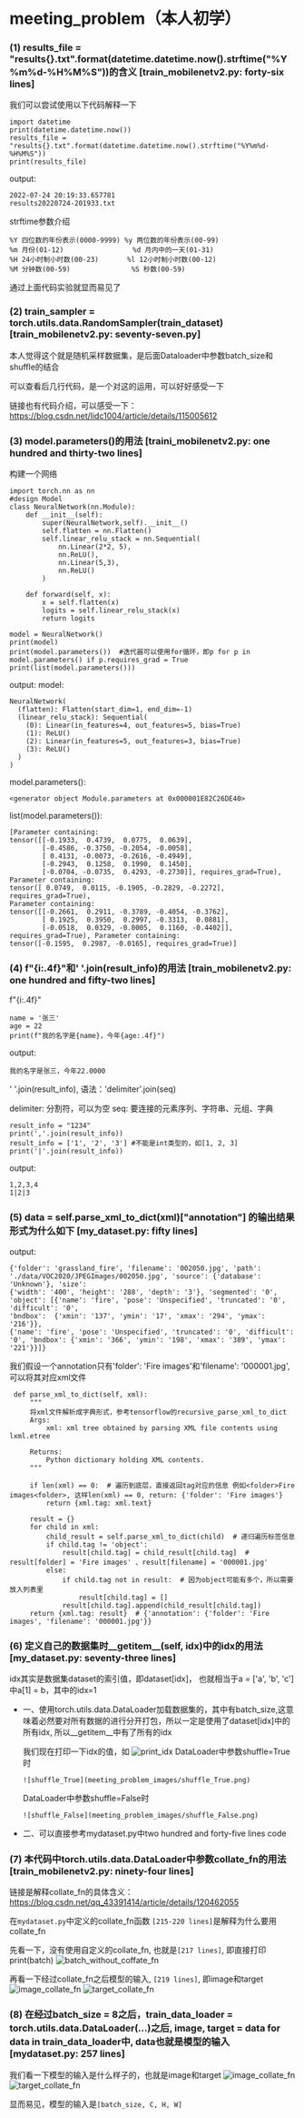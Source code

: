 # meeting_problem（本人初学）

### (1) results_file = "results{}.txt".format(datetime.datetime.now().strftime("%Y%m%d-%H%M%S"))的含义 [train_mobilenetv2.py: forty-six lines]
   我们可以尝试使用以下代码解释一下
   ```
   import datetime
   print(datetime.datetime.now())
   results_file = "results{}.txt".format(datetime.datetime.now().strftime("%Y%m%d-%H%M%S"))
   print(results_file)
   ```
   output:
   ```
   2022-07-24 20:19:33.657781
   results20220724-201933.txt
   ```
   strftime参数介绍
   ```
   %Y 四位数的年份表示(0000-9999) %y 两位数的年份表示(00-99)
   %m 月份(01-12)                 %d 月内中的一天(01-31)
   %H 24小时制小时数(00-23)       %l 12小时制小时数(00-12)
   %M 分钟数(00-59)               %S 秒数(00-59)
   ```
   通过上面代码实验就显而易见了
   
   
### (2) train_sampler = torch.utils.data.RandomSampler(train_dataset) [train_mobilenetv2.py: seventy-seven.py]
   
   本人觉得这个就是随机采样数据集，是后面Dataloader中参数batch_size和shuffle的结合
   
   可以查看后几行代码，是一个对这的运用，可以好好感受一下
   
   链接也有代码介绍，可以感受一下：https://blog.csdn.net/lidc1004/article/details/115005612
   
### (3) model.parameters()的用法 [traini_mobilenetv2.py: one hundred and thirty-two lines]
   构建一个网络
   ```
   import torch.nn as nn
   #design Model
   class NeuralNetwork(nn.Module):
       def __init__(self):
           super(NeuralNetwork,self).__init__()
           self.flatten = nn.Flatten()
           self.linear_relu_stack = nn.Sequential(
               nn.Linear(2*2, 5),
               nn.ReLU(),
               nn.Linear(5,3),
               nn.ReLU()
           )

       def forward(self, x):
           x = self.flatten(x)
           logits = self.linear_relu_stack(x)
           return logits

   model = NeuralNetwork()
   print(model)
   print(model.parameters())  #迭代器可以使用for循环，即p for p in model.parameters() if p.requires_grad = True
   print(list(model.parameters())) 
   ```
   output:
   model:
   ```
   NeuralNetwork(
     (flatten): Flatten(start_dim=1, end_dim=-1)
     (linear_relu_stack): Sequential(
       (0): Linear(in_features=4, out_features=5, bias=True)
       (1): ReLU()
       (2): Linear(in_features=5, out_features=3, bias=True)
       (3): ReLU()
     )
   )
   ```
   model.parameters():
   ```
   <generator object Module.parameters at 0x000001E82C26DE40>
   ```
   list(model.parameters()):
   ```
   [Parameter containing:
   tensor([[-0.1933,  0.4739,  0.0775,  0.0639],
           [-0.4586, -0.3750, -0.2054, -0.0058],
           [ 0.4131, -0.0073, -0.2616, -0.4949],
           [-0.2943,  0.1258,  0.1990,  0.1450],
           [-0.0704, -0.0735,  0.4293, -0.2730]], requires_grad=True), Parameter containing:
   tensor([ 0.0749,  0.0115, -0.1905, -0.2829, -0.2272], requires_grad=True), 
   Parameter containing:
   tensor([[-0.2661,  0.2911, -0.3789, -0.4054, -0.3762],
           [ 0.1925,  0.3950,  0.2997, -0.3313,  0.0881],
           [-0.0518,  0.0329, -0.0005,  0.1160, -0.4402]], requires_grad=True), Parameter containing:
   tensor([-0.1595,  0.2987, -0.0165], requires_grad=True)]
   ```
### (4) f"{i:.4f}"和'  '.join(result_info)的用法 [train_mobilenetv2.py: one hundred and fifty-two lines]
   f"{i:.4f}"
   ```
   name = '张三'
   age = 22
   print(f"我的名字是{name}，今年{age:.4f}")
   ```
   output:
   ```
   我的名字是张三，今年22.0000
   ```
   '  '.join(result_info), 
   语法：'delimiter'.join(seq)
   
   delimiter: 分割符，可以为空
   seq: 要连接的元素序列、字符串、元组、字典
   ```
   result_info = "1234"
   print(','.join(result_info))
   result_info = ['1', '2', '3'] #不能是int类型的，如[1, 2, 3]
   print('|'.join(result_info))
   ```
   output:
   ```
   1,2,3,4
   1|2|3
   ```
   
### (5) data = self.parse_xml_to_dict(xml)["annotation"] 的输出结果形式为什么如下 [my_dataset.py: fifty lines]
   output:
   ```
   {'folder': 'grassland_fire', 'filename': '002050.jpg', 'path': './data/VOC2020/JPEGImages/002050.jpg', 'source': {'database': 'Unknown'}, 'size': 
   {'width': '400', 'height': '288', 'depth': '3'}, 'segmented': '0', 'object': [{'name': 'fire', 'pose': 'Unspecified', 'truncated': '0', 'difficult': '0', 
   'bndbox':  {'xmin': '137', 'ymin': '17', 'xmax': '294', 'ymax': '216'}}, 
   {'name': 'fire', 'pose': 'Unspecified', 'truncated': '0', 'difficult': '0', 'bndbox': {'xmin': '366', 'ymin': '198', 'xmax': '389', 'ymax': '221'}}]}
   ```
   我们假设一个annotation只有'folder': 'Fire images'和'filename': '000001.jpg', 可以将其对应xml文件
   ```
    def parse_xml_to_dict(self, xml):
        """
        将xml文件解析成字典形式，参考tensorflow的recursive_parse_xml_to_dict
        Args:
            xml: xml tree obtained by parsing XML file contents using lxml.etree

        Returns:
            Python dictionary holding XML contents.
        """

        if len(xml) == 0:  # 遍历到底层，直接返回tag对应的信息 例如<folder>Fire images<folder>, 这样len(xml) == 0, return: {'folder': 'Fire images'}
            return {xml.tag: xml.text}

        result = {}
        for child in xml:
            child_result = self.parse_xml_to_dict(child)  # 递归遍历标签信息
            if child.tag != 'object':
                result[child.tag] = child_result[child.tag]  # result[folder] = 'Fire images' 、result[filename] = '000001.jpg'
            else:
                if child.tag not in result:  # 因为object可能有多个，所以需要放入列表里
                    result[child.tag] = []
                result[child.tag].append(child_result[child.tag])
        return {xml.tag: result}  # {'annotation': {'folder': 'Fire images', 'filename': '000001.jpg'}}
   ```
  
  ### (6) 定义自己的数据集时__getitem__(self, idx)中的idx的用法 [my_dataset.py: seventy-three lines]
 
 idx其实是数据集dataset的索引值，即dataset[idx]， 也就相当于a = ['a', 'b', 'c'] 中a[1] = b，其中的idx=1
 
 * 一、使用torch.utils.data.DataLoader加载数据集的，其中有batch_size,这意味着必然要对所有数据的进行分开打包，所以一定是使用了dataset[idx]中的所有idx, 所以__getitem__中有了所有的idx
   
   我们现在打印一下idx的值，如
   ![print_idx](meeting_problem_images/print_idx.png)
   DataLoader中参数shuffle=True时
   ```
   ![shuffle_True](meeting_problem_images/shuffle_True.png)
   ```
   DataLoader中参数shuffle=False时
   ```
   ![shuffle_False](meeting_problem_images/shuffle_False.png)
   ```
* 二、可以直接参考mydataset.py中two hundred and forty-five lines code

### (7) 本代码中torch.utils.data.DataLoader中参数collate_fn的用法 [train_mobilenetv2.py: ninety-four lines]

   链接是解释collate_fn的具体含义： https://blog.csdn.net/qq_43391414/article/details/120462055

   在`mydataset.py`中定义的collate_fn函数 `[215-220 lines]`是解释为什么要用collate_fn
   
   先看一下，没有使用自定义的collate_fn, 也就是`[217 lines]`, 即直接打印 print(batch)
   ![batch_without_coffate_fn](meeting_problem_images/batch_without_collate_fn.png)
   
   再看一下经过collate_fn之后模型的输入, `[219 lines]`, 即image和target
   ![image_collate_fn](meeting_problem_images/image_collate_fn.png)
   ![target_collate_fn](meeting_problem_images/target_collate_fn.png)
   
   
### (8) 在经过batch_size = 8之后，train_data_loader = torch.utils.data.DataLoader(...)之后, image, target = data for data in train_data_loader中, data也就是模型的输入 [mydataset.py: 257 lines]

   我们看一下模型的输入是什么样子的，也就是image和target
   ![image_collate_fn](meeting_problem_images/image_collate_fn.png)
   ![target_collate_fn](meeting_problem_images/target_collate_fn.png)
   
   显而易见，模型的输入是`[batch_size, C, H, W]`
   
   
